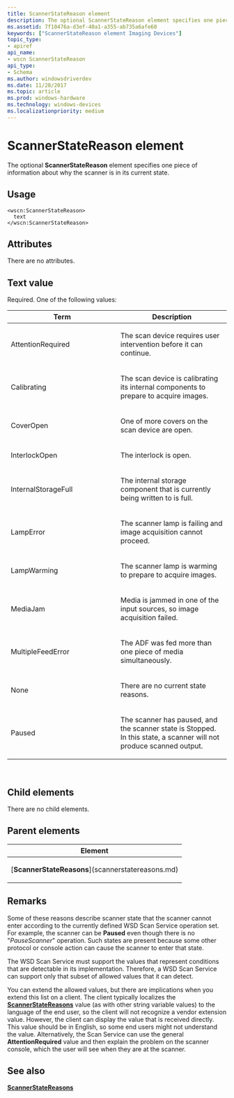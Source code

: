 ```yaml
---
title: ScannerStateReason element
description: The optional ScannerStateReason element specifies one piece of information about why the scanner is in its current state.
ms.assetid: 7f10476a-d3ef-40a1-a355-ab735a6afe60
keywords: ["ScannerStateReason element Imaging Devices"]
topic_type:
- apiref
api_name:
- wscn ScannerStateReason
api_type:
- Schema
ms.author: windowsdriverdev
ms.date: 11/28/2017
ms.topic: article
ms.prod: windows-hardware
ms.technology: windows-devices
ms.localizationpriority: medium
---
```


# ScannerStateReason element


The optional **ScannerStateReason** element specifies one piece of information about why the scanner is in its current state.

Usage
-----

``` syntax
<wscn:ScannerStateReason>
  text
</wscn:ScannerStateReason>
```

Attributes
----------

There are no attributes.

Text value
----------

Required. One of the following values:

<table>
<colgroup>
<col width="50%" />
<col width="50%" />
</colgroup>
<thead>
<tr class="header">
<th>Term</th>
<th>Description</th>
</tr>
</thead>
<tbody>
<tr class="odd">
<td><p><span id="AttentionRequired"></span><span id="attentionrequired"></span><span id="ATTENTIONREQUIRED"></span>AttentionRequired</p></td>
<td><p>The scan device requires user intervention before it can continue.</p></td>
</tr>
<tr class="even">
<td><p><span id="Calibrating"></span><span id="calibrating"></span><span id="CALIBRATING"></span>Calibrating</p></td>
<td><p>The scan device is calibrating its internal components to prepare to acquire images.</p></td>
</tr>
<tr class="odd">
<td><p><span id="CoverOpen"></span><span id="coveropen"></span><span id="COVEROPEN"></span>CoverOpen</p></td>
<td><p>One of more covers on the scan device are open.</p></td>
</tr>
<tr class="even">
<td><p><span id="InterlockOpen"></span><span id="interlockopen"></span><span id="INTERLOCKOPEN"></span>InterlockOpen</p></td>
<td><p>The interlock is open.</p></td>
</tr>
<tr class="odd">
<td><p><span id="InternalStorageFull"></span><span id="internalstoragefull"></span><span id="INTERNALSTORAGEFULL"></span>InternalStorageFull</p></td>
<td><p>The internal storage component that is currently being written to is full.</p></td>
</tr>
<tr class="even">
<td><p><span id="LampError"></span><span id="lamperror"></span><span id="LAMPERROR"></span>LampError</p></td>
<td><p>The scanner lamp is failing and image acquisition cannot proceed.</p></td>
</tr>
<tr class="odd">
<td><p><span id="LampWarming"></span><span id="lampwarming"></span><span id="LAMPWARMING"></span>LampWarming</p></td>
<td><p>The scanner lamp is warming to prepare to acquire images.</p></td>
</tr>
<tr class="even">
<td><p><span id="MediaJam"></span><span id="mediajam"></span><span id="MEDIAJAM"></span>MediaJam</p></td>
<td><p>Media is jammed in one of the input sources, so image acquisition failed.</p></td>
</tr>
<tr class="odd">
<td><p><span id="MultipleFeedError"></span><span id="multiplefeederror"></span><span id="MULTIPLEFEEDERROR"></span>MultipleFeedError</p></td>
<td><p>The ADF was fed more than one piece of media simultaneously.</p></td>
</tr>
<tr class="even">
<td><p><span id="None"></span><span id="none"></span><span id="NONE"></span>None</p></td>
<td><p>There are no current state reasons.</p></td>
</tr>
<tr class="odd">
<td><p><span id="Paused"></span><span id="paused"></span><span id="PAUSED"></span>Paused</p></td>
<td><p>The scanner has paused, and the scanner state is Stopped. In this state, a scanner will not produce scanned output.</p></td>
</tr>
</tbody>
</table>

 

## Child elements


There are no child elements.

## Parent elements


<table>
<colgroup>
<col width="100%" />
</colgroup>
<thead>
<tr class="header">
<th>Element</th>
</tr>
</thead>
<tbody>
<tr class="odd">
<td><p>[<strong>ScannerStateReasons</strong>](scannerstatereasons.md)</p></td>
</tr>
</tbody>
</table>

Remarks
-------

Some of these reasons describe scanner state that the scanner cannot enter according to the currently defined WSD Scan Service operation set. For example, the scanner can be **Paused** even though there is no "*PauseScanner*" operation. Such states are present because some other protocol or console action can cause the scanner to enter that state.

The WSD Scan Service must support the values that represent conditions that are detectable in its implementation. Therefore, a WSD Scan Service can support only that subset of allowed values that it can detect.

You can extend the allowed values, but there are implications when you extend this list on a client. The client typically localizes the [**ScannerStateReasons**](scannerstatereasons.md) value (as with other string variable values) to the language of the end user, so the client will not recognize a vendor extension value. However, the client can display the value that is received directly. This value should be in English, so some end users might not understand the value. Alternatively, the Scan Service can use the general **AttentionRequired** value and then explain the problem on the scanner console, which the user will see when they are at the scanner.

## <span id="see_also"></span>See also


[**ScannerStateReasons**](scannerstatereasons.md)

 

 






